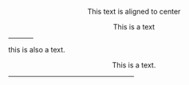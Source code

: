 <!DOCTYPE html>
<html>
<head>
	<title>Lesson day two</title>
</head>
<body>
     <img src="Chroma-Lair_1920x1080" alt="">
<p align="center">This text is aligned to center</p>
<p align="center">This is a text <br />
	<hr width="10%" align="right "/> this is also 
	a text.
 </p>
 <p align="center">
 	This is a text.
 	<hr width="50%" align="right">
 </p>
</body>
</html>
